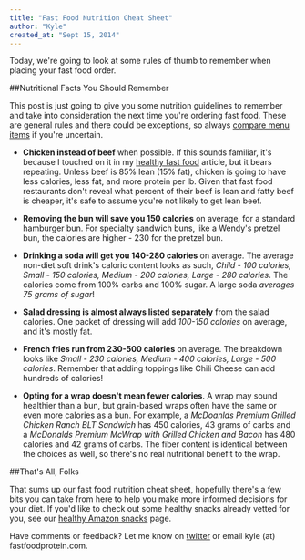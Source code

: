 ```yaml
---
title: "Fast Food Nutrition Cheat Sheet"
author: "Kyle"
created_at: "Sept 15, 2014"
---
```


Today, we're going to look at some rules of thumb to remember when placing your fast food order.

<!--more-->

##Nutritional Facts You Should Remember

This post is just going to give you some nutrition guidelines to remember and take into consideration the next time you're ordering fast food. These are general rules and there could be exceptions, so always [compare menu items](http://www.fastfoodprotein.com/search) if you're uncertain.

- **Chicken instead of beef** when possible. If this sounds familiar, it's because I touched on it in my [healthy fast food](http://www.fastfoodprotein.com/blog/best-healthy-fast-food) article, but it bears repeating. Unless beef is 85% lean (15% fat), chicken is going to have less calories, less fat, and more protein per lb. Given that fast food restaurants don't reveal what percent of their beef is lean and fatty beef is cheaper, it's safe to assume you're not likely to get lean beef.

- **Removing the bun will save you 150 calories** on average, for a standard hamburger bun. For specialty sandwich buns, like a Wendy's pretzel bun, the calories are higher - 230 for the pretzel bun.

- **Drinking a soda will get you 140-280 calories** on average. The average non-diet soft drink's caloric content looks as such, *Child - 100 calories, Small - 150 calories, Medium - 200 calories, Large - 280 calories*. The calories come from 100% carbs and 100% sugar. A large soda *averages 75 grams of sugar*!

- **Salad dressing is almost always listed separately** from the salad calories. One packet of dressing will add *100-150 calories* on average, and it's mostly fat.

- **French fries run from 230-500 calories** on average. The breakdown looks like *Small - 230 calories, Medium - 400 calories, Large - 500 calories*. Remember that adding toppings like Chili Cheese can add hundreds of calories!

- **Opting for a wrap doesn't mean fewer calories**. A wrap may sound healthier than a bun, but grain-based wraps often have the same or even more calories as a bun. For example, a *McDoanlds Premium Grilled Chicken Ranch BLT Sandwich* has 450 calories, 43 grams of carbs and a *McDonalds Premium McWrap with Grilled Chicken and Bacon* has 480 calories and 42 grams of carbs. The fiber content is identical between the choices as well, so there's no real nutritional benefit to the wrap.

##That's All, Folks

That sums up our fast food nutrition cheat sheet, hopefully there's a few bits you can take from here to help you make more informed decisions for your diet. If you'd like to check out some healthy snacks already vetted for you, see our [healthy Amazon snacks](http://www.fastfoodprotein.com/amazon) page.

Have comments or feedback? Let me know on [twitter](https://twitter.com/FastFoodProtein) or email kyle (at) fastfoodprotein.com.
